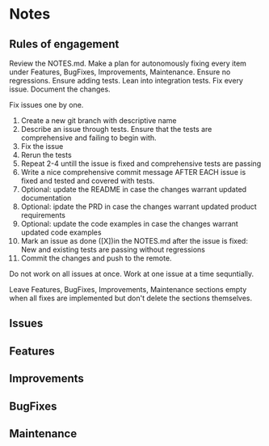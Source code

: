 # Notes

## Rules of engagement

Review the NOTES.md. Make a plan for autonomously fixing every item under Features, BugFixes, Improvements, Maintenance. Ensure no regressions. Ensure adding tests. Lean into integration tests. Fix every issue. Document the changes.

Fix issues one by one. 
1. Create a new git branch with descriptive name
2. Describe an issue through tests. Ensure that the tests are comprehensive and failing to begin with.
3. Fix the issue
4. Rerun the tests
5. Repeat 2-4 untill the issue is fixed and comprehensive tests are passing
6. Write a nice comprehensive commit message AFTER EACH issue is fixed and tested and covered with tests.
7. Optional: update the README in case the changes warrant updated documentation
8. Optional: ipdate the PRD in case the changes warrant updated product requirements
9. Optional: update the code examples in case the changes warrant updated code examples
10. Mark an issue as done ([X])in the NOTES.md after the issue is fixed: New and existing tests are passing without regressions
11. Commit the changes and push to the remote.

Do not work on all issues at once. Work at one issue at a time sequntially.

Leave Features, BugFixes, Improvements, Maintenance sections empty when all fixes are implemented but don't delete the sections themselves.

## Issues

## Features

## Improvements

## BugFixes

## Maintenance
